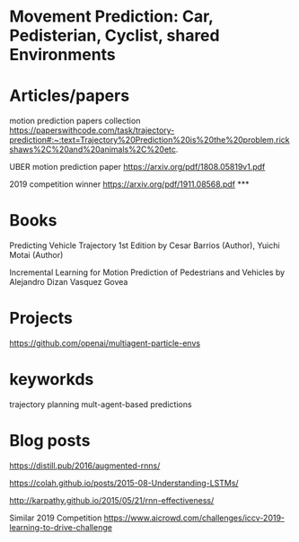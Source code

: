 # Movement Prediction: Car, Pedisterian, Cyclist, shared Environments


# Articles/papers

motion prediction papers collection
https://paperswithcode.com/task/trajectory-prediction#:~:text=Trajectory%20Prediction%20is%20the%20problem,rickshaws%2C%20and%20animals%2C%20etc.

UBER motion prediction paper
https://arxiv.org/pdf/1808.05819v1.pdf

2019 competition winner
https://arxiv.org/pdf/1911.08568.pdf ***

# Books
Predicting Vehicle Trajectory 1st Edition by Cesar Barrios (Author), Yuichi Motai (Author)

Incremental Learning for Motion Prediction of Pedestrians and Vehicles by Alejandro Dizan Vasquez Govea
# Projects
https://github.com/openai/multiagent-particle-envs
# keyworkds
trajectory planning
mult-agent-based predictions
# Blog posts
https://distill.pub/2016/augmented-rnns/

https://colah.github.io/posts/2015-08-Understanding-LSTMs/

http://karpathy.github.io/2015/05/21/rnn-effectiveness/

Similar 2019 Competition
https://www.aicrowd.com/challenges/iccv-2019-learning-to-drive-challenge



